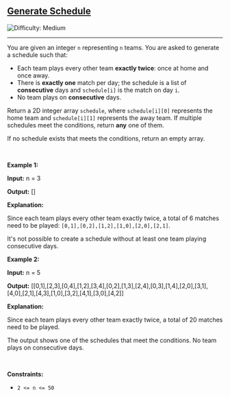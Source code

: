 <h2><a href="https://leetcode.com/problems/generate-schedule">Generate Schedule</a></h2> <img src='https://img.shields.io/badge/Difficulty-Medium-orange' alt='Difficulty: Medium' /><hr><p>You are given an integer <code>n</code> representing <code>n</code> teams. You are asked to generate a schedule such that:</p>

<ul>
	<li>Each team plays every other team <strong>exactly twice</strong>: once at home and once away.</li>
	<li>There is <strong>exactly one</strong> match per day; the schedule is a list of <strong>consecutive</strong> days and <code>schedule[i]</code> is the match on day <code>i</code>.</li>
	<li>No team plays on <strong>consecutive</strong> days.</li>
</ul>

<p>Return a 2D integer array <code>schedule</code>, where <code>schedule[i][0]</code> represents the home team and <code>schedule[i][1]</code> represents the away team. If multiple schedules meet the conditions, return <strong>any</strong> one of them.</p>

<p>If no schedule exists that meets the conditions, return an empty array.</p>

<p>&nbsp;</p>
<p><strong class="example">Example 1:</strong></p>

<div class="example-block">
<p><strong>Input:</strong> <span class="example-io">n = 3</span></p>

<p><strong>Output:</strong> <span class="example-io">[]</span></p>

<p><strong>Explanation:</strong></p>

<p>​​​​​​​Since each team plays every other team exactly twice, a total of 6 matches need to be played: <code>[0,1],[0,2],[1,2],[1,0],[2,0],[2,1]</code>.</p>

<p>It&#39;s not possible to create a schedule without at least one team playing consecutive days.</p>
</div>

<p><strong class="example">Example 2:</strong></p>

<div class="example-block">
<p><strong>Input:</strong> <span class="example-io">n = 5</span></p>

<p><strong>Output:</strong> <span class="example-io">[[0,1],[2,3],[0,4],[1,2],[3,4],[0,2],[1,3],[2,4],[0,3],[1,4],[2,0],[3,1],[4,0],[2,1],[4,3],[1,0],[3,2],[4,1],[3,0],[4,2]]</span></p>

<p><strong>Explanation:</strong></p>

<p>Since each team plays every other team exactly twice, a total of 20 matches need to be played.</p>

<p>The output shows one of the schedules that meet the conditions. No team plays on consecutive days.</p>
</div>

<p>&nbsp;</p>
<p><strong>Constraints:</strong></p>

<ul>
	<li><code>2 &lt;= n &lt;= 50</code>​​​​​​​</li>
</ul>
